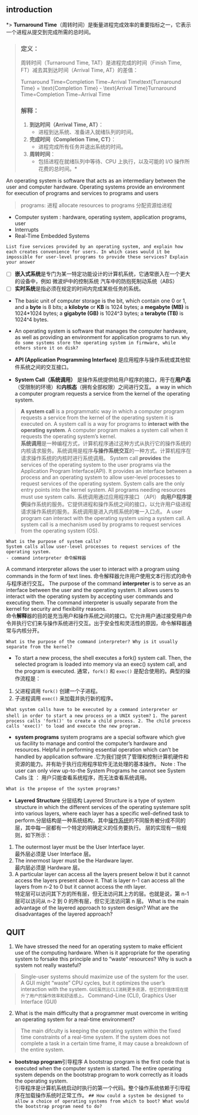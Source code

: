 

## introduction

*> **Turnaround Time**（周转时间）是衡量进程完成效率的重要指标之一，它表示一个进程从提交到完成所需的总时间。
> 
> ### **定义：**
> 
> 周转时间（Turnaround Time, TAT）是进程完成的时间（Finish Time, FT）减去其到达时间（Arrival
> Time, AT）的差值：
> 
> Turnaround Time=Completion Time−Arrival Time\text{Turnaround Time} =
> \text{Completion Time} - \text{Arrival Time}Turnaround Time=Completion
> Time−Arrival Time
> 
> ### **解释：**
> 
> 1.  **到达时间（Arrival Time, AT）**：
>     -   进程到达系统、准备进入就绪队列的时间。
> 2.  **完成时间（Completion Time, CT）**：
>     -   进程完成所有任务并退出系统的时间。
> 3.  **周转时间**：
>     -   包括进程在就绪队列中等待、CPU 上执行，以及可能的 I/O 操作所花费的总时间。*

An operating system is software that acts as an intermediary between the user and computer hardware.
Operating systems provide an environment for execution of programs and services to programs and users

> programs: 进程
> allocate resources to programs 分配资源给进程
 - Computer system :  hardware,  operating system,  application programs,  user
 - Interrupts
 - Real-Time Embedded Systems

`List five services provided by an operating system, and explain how each creates convenience for users. In which cases would it be impossible for user-level programs to provide these services? Explain your answer`
> 
 - [ ] **嵌入式系统**是专门为某一特定功能设计的计算机系统，它通常嵌入在一个更大的设备中，例如  微波炉中的控制系统  汽车中的防抱死制动系统（ABS）
 - [ ] **实时系统**是指必须在规定的时间内完成某些任务的系统。
 - The basic unit of computer storage is the bit, which contain one 0 or 1, and a **byte** is 8 bits; a **kilobyte** or **KB** is 1024 bytes; a **megabyte (MB)** is 1024*1024 bytes; a **gigabyte (GB)** is 1024^3 bytes; a **terabyte (TB)** is 1024^4 bytes.
 - An operating system is software that manages the computer hardware, as well as providing an environment for application programs to run.
  `Why do some systems store the operating system in firmware, while others store it on disk?`

- **API (Application Programming Interface)** 是应用程序与操作系统或其他软件系统之间的交互接口。
- **System Call（系统调用）** 是操作系统提供给用户程序的接口，用于在**用户态**（受限制的环境）和**内核态**（拥有全部权限）之间进行交互。
a way in which a computer program requests a service from the kernel of the operating system.
>****A system call**** is a programmatic way in which a computer program requests a service from the kernel of the operating system it is executed on. A system call is a way for programs to ****interact with the operating system****. A computer program makes a system call when it requests the operating system’s kernel.  
****系统调用****是一种编程方式，计算机程序通过这种方式从执行它的操作系统的内核请求服务。系统调用是程序****与操作系统交互****的一种方式。计算机程序在请求操作系统的内核时进行系统调用。
System call ****provides**** the services of the operating system to the user programs via the Application Program Interface(API). It provides an interface between a process and an operating system to allow user-level processes to request services of the operating system. System calls are the only entry points into the kernel system. All programs needing resources must use system calls.
系统调用通过应用程序接口 （API） ****向用户程序提供****操作系统的服务。它提供进程和操作系统之间的接口，以允许用户级进程请求操作系统的服务。系统调用是进入内核系统的唯一入口点。
A user program can interact with the operating system using a system call.
A system call is a mechanism used by programs to request services from the operating system (OS).

    What is the purpose of system calls?
    System calls allow user-level processes to request services of the operating system.
    - command interpreter 命令解释器
   A command interpreter allows the user to interact with a program using commands in the form of text lines. 命令解释器允许用户使用文本行形式的命令与程序进行交互。
   The purpose of the command **interpreter** is to serve as an interface between the user and the operating system. It allows users to interact with the operating system by accepting user commands and executing them. The command interpreter is usually separate from the kernel for security and flexibility reasons.  
命令**解释**器的目的是充当用户和操作系统之间的接口。它允许用户通过接受用户命令并执行它们来与操作系统进行交互。出于安全性和灵活性的原因，命令解释器通常与内核分开。

    What is the purpose of the command interpreter? Why is it usually separate from the kernel?
- To start a new process, the shell executes a fork() system call. Then, the selected program is loaded into memory via an exec() system call, and the program is executed.
通常，`fork()` 和 `exec()` 是配合使用的。典型的操作流程是：

1.  父进程调用 `fork()` 创建一个子进程。
2.  子进程调用 `exec()` 来加载并执行新的程序。

` What system calls have to be executed by a command interpreter or shell in order to start a new process on a UNIX system? `
`1. The parent process calls 'fork()' to create a child process.
2. The child process calls 'exec()' to load and execute the new program.`

- **system programs**
system programs are a special software which give us facility to manage and control the computer’s hardware and resources. Helpful in performing essential operation which can’t be handled by application software .它为我们提供了管理和控制计算机硬件和资源的能力。并有助于执行应用程序软件无法处理的基本操作。
Note : The user can only view up-to-the System Programs he cannot see System Calls 注 ： 用户只能查看系统程序，而无法查看系统调用。

 `What is the propose of the system programs?`

- **Layered Structure**  分层结构
Layered Structure is a type of system structure in which the different services of the operating systemare split into various layers, where each layer has a specific well-defined task to perform.分层结构是一种系统结构，其中[操作系统](https://www.geeksforgeeks.org/operating-systems/)的不同服务被分成不同的层，其中每一层都有一个特定的明确定义的任务要执行。
层的实现有一些规则，如下所示：
1.  The outermost layer must be the User Interface layer.  
    最外层必须是 User Interface 层。
2.  The innermost layer must be the Hardware layer.  
    最内层必须是 Hardware 层。
3.  A particular layer can access all the layers present below it but it cannot access the layers present above it. That is layer n-1 can access all the layers from n-2 to 0 but it cannot access the nth layer.  
    特定层可以访问其下方的所有层，但无法访问其上方的层。也就是说，第 n-1 层可以访问从 n-2 到 0 的所有层，但它无法访问第 n 层。
     What is the main advantage of the layered approach to system design? What are the disadvantages of the layered approach? 

## QUIT	
 1. We have stressed the need for an operating system to make efficient use of the computing hardware. When is it appropriate for the operating system to forsake this principle and to “waste” resources? Why is such a system not really wasteful?
> Single-user systems should maximize use of the system for the user. A GUI might “waste” CPU cycles, but it optimizes the user’s interaction with the system.
> `GUI虽然比CLI消耗更多资源，但它的价值体现在提升了用户的操作效率和舒适感上。`
> Command-Line  (CLI), Graphics  User  Interface  (GUI)
 2. What is the main difficulty that a programmer must overcome in writing an operating system for a real-time environment?
 >The main difculty is keeping the operating system within the fixed time constraints of a real-time system. If the system does not complete a task in a certain time frame, it may cause a breakdown of the entire system.

- **bootstrap program**引导程序
A bootstrap program is the first code that is executed when the computer system is started. The entire operating system depends on the bootstrap program to work correctly as it loads the operating system.  
引导程序是计算机系统启动时执行的第一个代码。整个操作系统依赖于引导程序在加载操作系统时正常工作。
`## How could a system be designed to allow a choice of operating systems from which to boot? What would the bootstrap program need to do?`



<!--stackedit_data:
eyJwcm9wZXJ0aWVzIjoidGl0bGU6IHBpY1xuYXV0aG9yOiBmZW
lcbiIsImRpc2N1c3Npb25zIjp7IjFDOFAxTWFuekFvSkZVTjki
Onsic3RhcnQiOjM4MjcsImVuZCI6MzkxOCwidGV4dCI6IldoYX
QgaXMgdGhlIHB1cnBvc2Ugb2YgdGhlIGNvbW1hbmQgaW50ZXJw
cmV0ZXI/IFdoeSBpcyBpdCB1c3VhbGx5IHNlcGFyYXRlIGZyb2
3igKYifSwiWDljSnBUOWRJTFYxcXZUYyI6eyJzdGFydCI6NDg1
MSwiZW5kIjo0ODk2LCJ0ZXh0IjoiYFdoYXQgaXMgdGhlIHByb3
Bvc2Ugb2YgdGhlIHN5c3RlbSBwcm9ncmFtcz9gIn0sImhpYUU0
ZVdTTW9hUUpqM0wiOnsic3RhcnQiOjU3MDMsImVuZCI6NTgyMy
widGV4dCI6IldoYXQgaXMgdGhlIG1haW4gYWR2YW50YWdlIG9m
IHRoZSBsYXllcmVkIGFwcHJvYWNoIHRvIHN5c3RlbSBkZXNpZ2
4/IFdoYXQgYXJlIHTigKYifSwiQnlpbE5KUmswaGc2aGlVaiI6
eyJzdGFydCI6OTYxLCJlbmQiOjExNzUsInRleHQiOiJgTGlzdC
BmaXZlIHNlcnZpY2VzIHByb3ZpZGVkIGJ5IGFuIG9wZXJhdGlu
ZyBzeXN0ZW0sIGFuZCBleHBsYWluIGhvdyBlYWNoIGNyZWF04o
CmIn0sIm0xeWl2WWdzdU1NUGgxYXMiOnsic3RhcnQiOjE2OTYs
ImVuZCI6MTc4OCwidGV4dCI6ImBXaHkgZG8gc29tZSBzeXN0ZW
1zIHN0b3JlIHRoZSBvcGVyYXRpbmcgc3lzdGVtIGluIGZpcm13
YXJlLCB3aGlsZSBvdGhlcnMgc3RvcmXigKYifSwibkxlaU13VV
NjTEsySnNhaCI6eyJzdGFydCI6Njk2OSwiZW5kIjo3MTA3LCJ0
ZXh0IjoiYCMjIEhvdyBjb3VsZCBhIHN5c3RlbSBiZSBkZXNpZ2
5lZCB0byBhbGxvdyBhIGNob2ljZSBvZiBvcGVyYXRpbmcgc3lz
dGVtcyBmcm9t4oCmIn19LCJjb21tZW50cyI6eyJubDM3d2Y4Uk
dTZlZVMHo5Ijp7ImRpc2N1c3Npb25JZCI6IjFDOFAxTWFuekFv
SkZVTjkiLCJzdWIiOiJnbzoxMDUyOTEzMDU1MTM4Mjk5ODkwMD
ciLCJ0ZXh0IjoiSXQgcmVhZHMgY29tbWFuZHMgZnJvbSB0aGUg
dXNlciBvciBhIGZpbGUgYW5kIGV4ZWN1dGVzIHRoZW0sIHR1cm
5pbmcgdGhlbSBpbnRvIG9uZSBvciBtb3JlIHN5c3RlbSBjYWxs
cy5cbiAgICBGb3Igc2VjdXJpdHkgYW5kIGZsZXhpYmlsaXR5LC
BhbmQgaW50ZXJwcmV0ZXIgbWF5L2lzIHN1YmplY3QgdG8gY2hh
bmdlLiIsImNyZWF0ZWQiOjE3MzQ4NDg1NjM5MTV9LCI5V0QyNH
ZkTW1pY0lRNXVwIjp7ImRpc2N1c3Npb25JZCI6Ilg5Y0pwVDlk
SUxWMXF2VGMiLCJzdWIiOiJnbzoxMDUyOTEzMDU1MTM4Mjk5OD
kwMDciLCJ0ZXh0IjoiU3lzdGVtIHByb2dyYW1zIGNhbiBiZSB0
aG91Z2h0IG9mIGFzIGJ1bmRsZXMgb2YgdXNlZnVsIHN5c3RlbS
BjYWxscy4gVGhleSBwcm92aWRlIGJhc2ljIGZ1bmN0aW9uYWxp
dHkgdG8gdXNlcnMgc28gdGhhdCB1c2VycyBkbyBub3QgbmVlZC
B0byB3cml0ZSB0aGVpciBvd24gcHJvZ3JhbXMgdG8gc29sdmUg
Y29tbW9uIHByb2JsZW1zLlxu57O757uf56iL5bqP5Y+v5Lul6K
Kr55yL5L2c5piv5pyJ55So55qE57O757uf6LCD55So55qE6ZuG
5ZCI44CC5a6D5Lus5Li655So5oi35o+Q5L6b5Z+65pys5Yqf6I
O977yM5L2/55So5oi35peg6ZyA57yW5YaZ6Ieq5bex55qE56iL
5bqP5p2l6Kej5Yaz5bi46KeB6Zeu6aKY44CCIiwiY3JlYXRlZC
I6MTczNDg0ODY3NjMwOH0sIjI0eUhQM2ZrU1Z3S1BQbTQiOnsi
ZGlzY3Vzc2lvbklkIjoiaGlhRTRlV1NNb2FRSmozTCIsInN1Yi
I6ImdvOjEwNTI5MTMwNTUxMzgyOTk4OTAwNyIsInRleHQiOiJU
aGUgc3lzdGVtIGlzIGVhc2llciB0byBkZWJ1ZyBhbmQgbW9kaW
Z5IGJlY2F1c2UgY2hhbmdlcyBhZmZlY3Qgb25seSBsaW1pdGVk
IHNlY3Rpb25zIG9mIHRoZSBzeXN0ZW0uXG5kaXNhZHZhbnRhZ2
UgdG8gdGhlIGxheWVyZWQgYXBwcm9hY2ggaXMgdGhlIGFwb29y
IHBlcmZvcm1hbmNlLiIsImNyZWF0ZWQiOjE3MzQ4NTAwNTA0Nj
h9LCJqODFRdFlXcVR3ZG95Nk12Ijp7ImRpc2N1c3Npb25JZCI6
ImhpYUU0ZVdTTW9hUUpqM0wiLCJzdWIiOiJnbzoxMDUyOTEzMD
U1MTM4Mjk5ODkwMDciLCJ0ZXh0IjoiaXQgc2VuZHMgYSByZXF1
ZXN0IHRoYXQgaGFzIHRvIHRyYXZlbCB0aHJvdWdoIGFsbCB0aG
UgbGF5ZXJzIHByZXNlbnQgaW4gYmV0d2VlbiB0aGUgdHdvIGlu
dGVyYWN0aW5nIGxheWVycy4iLCJjcmVhdGVkIjoxNzM0ODUwMT
kyMzQwfSwiNXJ4ZzN2YUpvakxsM3hBbSI6eyJkaXNjdXNzaW9u
SWQiOiJCeWlsTkpSazBoZzZoaVVqIiwic3ViIjoiZ286MTA1Mj
kxMzA1NTEzODI5OTg5MDA3IiwidGV4dCI6IlByb2dyYW0gZXhl
Y3V0aW9uLiBUaGUgb3BlcmF0aW5nIHN5c3RlbSBsb2FkcyB0aG
UgY29udGVudHMgKG9yIHNlY3Rpb25zKSBvZiBhIGZpbGUgaW50
byBtZW1vcnkgYW5kIGJlZ2lucyBpdHMgZXhlY3V0aW9uLiBBIH
VzZXItIGxldmVsIHByb2dyYW0gY291bGQgbm90IGJlIHRydXN0
ZWQgdG8gcHJvcGVybHkgYWxsb2NhdGUgQ1BVIHRpbWUuIEkvTy
BvcGVyYXRpb25zLiBDb21tdW5pY2F0aW9ucy5cbkVycm9yIGRl
dGVjdGlvblxuRmlsZS1zeXN0ZW0gbWFuaXB1bGF0aW9uIiwiY3
JlYXRlZCI6MTczNDg1MjUzNjI4NH0sIlUxN1YyR2pXSThMZEFv
aTIiOnsiZGlzY3Vzc2lvbklkIjoiQnlpbE5KUmswaGc2aGlVai
IsInN1YiI6ImdvOjEwNTI5MTMwNTUxMzgyOTk4OTAwNyIsInRl
eHQiOiLmk43kvZzns7vnu5/otJ/otKPnqIvluo/nmoTliqDovb
3lkozov5DooYzvvIznlKjmiLfnqIvluo/ml6Dms5Xlj6/pnaDl
nLDnrqHnkIYgQ1BVIOaXtumXtOOAguWug+WkhOeQhiBJL08g5p
ON5L2c77yM55So5oi35Y+q6ZyA5oyH5a6a5pON5L2c77yM57O7
57uf5Lya6L2s5o2i5Li656Gs5Lu25oyH5Luk77yM6YG/5YWN55
So5oi356iL5bqP6ZSZ6K+v6K6/6Zeu6K6+5aSH5oiW6LWE5rqQ
44CC5paH5Lu257O757uf5pON5L2c5aaC5Yib5bu644CB5Yig6Z
mk5ZKM5p2D6ZmQ566h55CG55Sx5pON5L2c57O757uf5a6M5oiQ
77yM55So5oi35peg6ZyA5YWz5b+D5aSN5p2C55qE57uG6IqC44
CC6YCa5L+h5pe277yM5pON5L2c57O757uf6LSf6LSj5pWw5o2u
5omT5YyF44CB5Lyg6L6T5ZKM6YeN57uE77yM56Gu5L+d572R57
uc6K6+5aSH5Y2P6LCD5L2/55So44CC6ZSZ6K+v5qOA5rWL55Sx
5pON5L2c57O757uf57uf5LiA5aSE55CG77yM5L+d5oqk5pWw5o
2u5a6M5pW05oCn5bm25YeP5bCR55So5oi356iL5bqP55qE5aSN
5p2C5oCn44CCIiwiY3JlYXRlZCI6MTczNDg1MjU0NzcyNX0sIj
BaQjlhYjlPUmphVk5XY3oiOnsiZGlzY3Vzc2lvbklkIjoibTF5
aXZZZ3N1TU1QaDFhcyIsInN1YiI6ImdvOjEwNTI5MTMwNTUxMz
gyOTk4OTAwNyIsInRleHQiOiJGb3IgY2VydGFpbiBkZXZpY2Vz
LCBzdWNoIGFzIGVtYmVkZGVkIHN5c3RlbXMsIGEgZGlzayB3aX
RoIGEgZmlsZSBzeXN0ZW0gbWF5IGJlIG5vdCBiZSBhdmFpbGFi
bGUgZm9yIHRoZSBkZXZpY2UuIEluIHRoaXMgc2l0dWF0aW9uLC
B0aGUgb3BlcmF0aW5nIHN5c3RlbSBtdXN0IGJlIHN0b3JlZCBp
biBmaXJtd2FyZS4iLCJjcmVhdGVkIjoxNzM0ODUzMDU5MTI0fS
wieWZCbEpGTXNpZ0RvaVdqSiI6eyJkaXNjdXNzaW9uSWQiOiJu
TGVpTXdVU2NMSzJKc2FoIiwic3ViIjoiZ286MTA1MjkxMzA1NT
EzODI5OTg5MDA3IiwidGV4dCI6InJ1biBib3RoIFdpbmRvd3Mg
YW5kIHRocmVlIGRpZmZlcmVudCBkaXN0cmlidXRpb25zIG9mIE
xpbnV4IChmb3IgZXhhbXBsZSwgUmVkSGF0LCBEZWJpYW4sIGFu
ZCBVYnVudHUpLiBFYWNoIG9wZXJhdGluZyBzeXN0ZW0gd2lsbC
BiZSBzdG9yZWQgb24gZGlzay4gRHVyaW5nIHN5c3RlbSBib290
LCBhIHNwZWNpYWwgcHJvZ3JhbSAod2hpY2ggd2Ugd2lsbCBjYW
xsIHRoZSAqKmJvb3QgbWFuYWdlcioqKSB3aWxsIGRldGVybWlu
ZSB3aGljaCBvcGVyYXRpbmcgc3lzdGVtIHRvIGJvb3QgaW50by
4iLCJjcmVhdGVkIjoxNzM0ODUzNDAxNzg4fSwiYjdqSGF3ZEVr
RGQ3Njh0ayI6eyJkaXNjdXNzaW9uSWQiOiJuTGVpTXdVU2NMSz
JKc2FoIiwic3ViIjoiZ286MTA1MjkxMzA1NTEzODI5OTg5MDA3
IiwidGV4dCI6Ikl0IGlzIHRoaXMgYm9vdCBtYW5hZ2VyIHRoYX
QgaXMgcmVzcG9uc2libGUgZm9yIGRldGVybWluaW5nIHdoaWNo
IHN5c3RlbSB0byBib290IGludG8uIiwiY3JlYXRlZCI6MTczND
g1MzQ0NDQyOX19LCJoaXN0b3J5IjpbLTE3MDM2OTI1MDYsLTM4
MjE2MDI2NSw0OTUyNTk5MjMsLTEzMTM0Nzk4ODMsMTk0NjI2ND
MwNCwtMTg3NTM2MjA2LDk2NDY1MzU0MCwtMTc3NDY1MDE4OCwt
MTQzMDc3OTMwLDE3MTA1NDk2OTEsLTIwMTEyNzAzODAsLTE1MD
E3OTUzODYsLTU0Nzc5ODU0OCw3NDIzMzAzMjMsNjg4OTEyNDM0
LDIwMDc5NTg4NjMsLTY4Nzc4OTg0Miw0MjAzMTEwNzldfQ==
-->